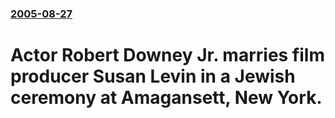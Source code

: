 ### [2005-08-27](/news/2005/08/27/index.md)

#  Actor Robert Downey Jr. marries film producer Susan Levin in a Jewish ceremony at Amagansett, New York. 



